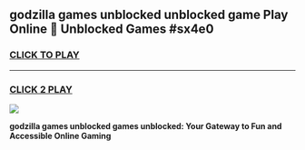 
## godzilla games unblocked unblocked game Play Online 👋 Unblocked Games #sx4e0
<h3>
<a href="https://premium.freeplayer.one?title=godzilla_games_unblocked&ref=21F">CLICK TO PLAY</a></h3>
<hr>

<h3>
<a href="https://premium.freeplayer.one?title=godzilla_games_unblocked&ref=21F">CLICK 2 PLAY</a>
  
</h3>

<a href="https://premium.freeplayer.one?title=godzilla_games_unblocked&ref=21F/"><img src="https://clearcache.store/games.png"></a>


**godzilla games unblocked games unblocked: Your Gateway to Fun and Accessible Online Gaming**
